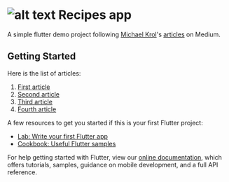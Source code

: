 # ![alt text](https://github.com/enigmatic7earth/Recipes_app/blob/master/ios/Runner/Assets.xcassets/AppIcon.appiconset/Icon-72.png "Recepies - Flutter app") Recipes app

A simple flutter demo project following [Michael Krol](https://github.com/krolmic)'s [articles](https://medium.com/@michael.krol) on Medium.



## Getting Started
Here is the list of articles:
1. [First article](https://medium.com/@michael.krol/simple-recipes-app-made-in-flutter-introduction-c80964167a19)
2. [Second article](https://medium.com/@michael.krol/simple-recipes-app-made-in-flutter-list-view-283ef85f91e7)
3. [Third article](https://medium.com/flutter-community/simple-recipes-app-made-in-flutter-firebase-and-google-sign-in-14d1535e9a59)
4. [Fourth article](https://medium.com/flutter-community/simple-recipes-app-made-in-flutter-firestore-f386722102da)








A few resources to get you started if this is your first Flutter project:

- [Lab: Write your first Flutter app](https://flutter.io/docs/get-started/codelab)
- [Cookbook: Useful Flutter samples](https://flutter.io/docs/cookbook)

For help getting started with Flutter, view our 
[online documentation](https://flutter.io/docs), which offers tutorials, 
samples, guidance on mobile development, and a full API reference.
